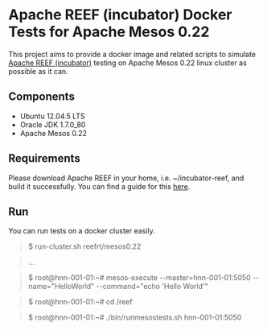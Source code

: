 Apache REEF (incubator) Docker Tests for Apache Mesos 0.22
==========================================================

This project aims to provide a docker image and related scripts to simulate 
[Apache REEF (incubator)](http://reef.incubator.apache.org/) testing on 
Apache Mesos 0.22 linux cluster as possible as it can. 

Components
----------

* Ubuntu 12.04.5 LTS
* Oracle JDK 1.7.0_80
* Apache Mesos 0.22

Requirements
------------

Please download Apache REEF in your home, i.e. ~/incubator-reef, and build
it successfully. You can find a guide for this 
[here](https://cwiki.apache.org/confluence/display/REEF/Compiling+REEF).

Run
---
You can run tests on a docker cluster easily.

> $ run-cluster.sh reefrt/mesos0.22

> ...

> $ root@hnn-001-01:~# mesos-execute --master=hnn-001-01:5050 --name="HelloWorld" --command="echo 'Hello World'"

> $ root@hnn-001-01:~# cd /reef

> $ root@hnn-001-01:~# ./bin/runmesostests.sh hnn-001-01:5050

